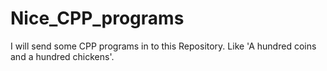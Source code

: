 # Nice_CPP_programs
I will send some CPP programs in to this Repository.
Like 'A hundred coins and a hundred chickens'.
